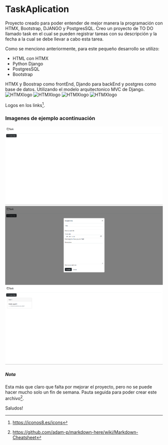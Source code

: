 # TaskAplication

Proyecto creado para poder entender de mejor manera la programación con HTMX, Bootstrap, DJANGO y PostgresSQL.
Creo un proyecto de TO DO llamado task en el cual se pueden registrar tareas con su descripción y la fecha a la cual se debe llevar a cabo esta tarea.

Como se menciono anteriormente, para este pequeño desarrollo se utilizo:
- HTML con HTMX
- Python Django
- PostgresSQL
- Bootstrap

HTMX y Boostrap como frontEnd, Djando para backEnd y postgres como base de datos. Utilizando el modelo arquitectonico MVC de Django.
<img src="https://img.icons8.com/?size=100&id=4i8EFdsgyQ2M&format=png&color=FFFFFF" alt="HTMXlogo" with="60px"/>
<img src="https://img.icons8.com/?size=100&id=20909&format=png&color=000000" alt="HTMXlogo" with="60px"/>
<img src="https://img.icons8.com/?size=100&id=baihjTL3IBX9&format=png&color=000000" alt="HTMXlogo" with="60px"/>
<img src="https://img.icons8.com/?size=100&id=38561&format=png&color=000000" alt="HTMXlogo" with="60px"/>

Logos en los links[^1].

### Imagenes de ejemplo acontinuación


<img src="ExampleIMG\example1-whiteboard.png" alt="example1">
<img src="ExampleIMG\example2-modalform.png" alt="example2">
<img src="ExampleIMG\example3-taskcard.png" alt="example3">

##### Nota


Esta más que claro que falta por mejorar el proyecto, pero no se puede hacer mucho solo un fin de semana.
Pauta seguida para poder crear este archivo[^2].

Saludos!

[^1]:https://iconos8.es/icons
[^2]:https://github.com/adam-p/markdown-here/wiki/Markdown-Cheatsheet
